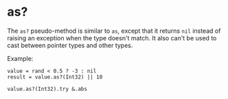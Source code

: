 # as?

The `as?` pseudo-method is similar to `as`, except that it returns `nil` instead of raising an exception when the type doesn't match. It also can't be used to cast between pointer types and other types.

Example:

```crystal
value = rand < 0.5 ? -3 : nil
result = value.as?(Int32) || 10

value.as?(Int32).try &.abs
```
